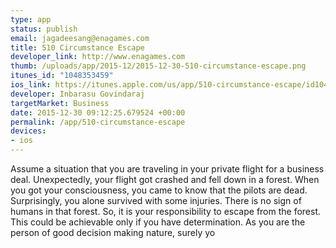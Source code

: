 ```yaml
--- 
type: app
status: publish
email: jagadeesang@enagames.com
title: 510 Circumstance Escape
developer_link: http://www.enagames.com
thumb: /uploads/app/2015-12/2015-12-30-510-circumstance-escape.png
itunes_id: "1048353459"
ios_link: https://itunes.apple.com/us/app/510-circumstance-escape/id1048353459?mt=8
developer: Inbarasu Govindaraj
targetMarket: Business
date: 2015-12-30 09:12:25.679524 +00:00
permalink: /app/510-circumstance-escape
devices: 
- ios
---
```


Assume a situation that you are traveling in your private flight for a business deal. Unexpectedly, your flight got crashed and fell down in a forest. When you got your consciousness, you came to know that the pilots are dead. Surprisingly, you alone survived with some injuries. There is no sign of humans in that forest. So, it is your responsibility to escape from the forest. This could be achievable only if you have determination. As you are the person of good decision making nature, surely yo

